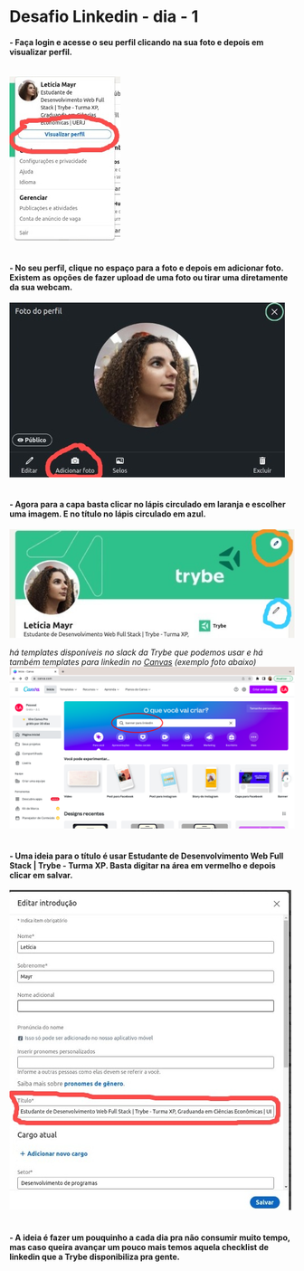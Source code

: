 # Desafio Linkedin - dia - 1

#### - Faça login e acesse o seu perfil clicando na sua foto e depois em visualizar perfil. <br/><br/>
<img src="desafio-dia1-1.png"/><br/><br/>

#### - No seu perfil, clique no espaço para a foto e depois em adicionar foto. Existem as opções de fazer upload de uma foto ou tirar uma diretamente da sua webcam.
<img src="desafio-dia1-2.png"/><br/><br/>


#### - Agora para a capa basta clicar no lápis circulado em laranja e escolher uma imagem. E no título no lápis circulado em azul.
<img src="desafio-dia1-3.png" align="center"/><br/><br/>
_há templates disponíveis no slack da Trybe que podemos usar e há também templates para linkedin no <a href="http://canva.com/">Canvas</a> (exemplo foto abaixo)_ <br/> 
<img src="banner-linkedin-canvas.png"/><br/><br/>

#### - Uma ideia para o título é usar Estudante de Desenvolvimento Web Full Stack | Trybe - Turma XP. Basta digitar na área em vermelho e depois clicar em salvar.
<img src="desafio-dia1-4.png"/><br/><br/>


#### -  A ideia é fazer um pouquinho a cada dia pra não consumir muito tempo, mas caso queira avançar um pouco mais temos aquela checklist de linkedin que a Trybe disponibiliza pra gente.


